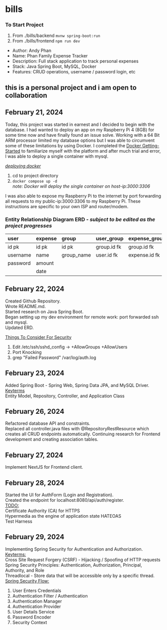 # bills
### To Start Project
1. From ./bills/backend `mvnw spring-boot:run`
2. From ./bills/frontend `npm run dev`

- Author: Andy Phan
- Name: Phan Family Expense Tracker
- Description: Full stack application to track personal expenses
- Stack: Java Spring Boot, MySQL, Docker
- Features: CRUD operations, username / password login, etc

## this is a personal project and i am open to collaboration

## February 21, 2024

Today, this project was started in earnest and I decided to begin with the database.
I had wanted to deploy an app on my Raspberry Pi 4 (8GB) for some time now and have finally found an issue solve.
Working with a 64 Bit ARM processor limited my database options but I was able to circumvent some of these limitations by using Docker.
I completed the [Docker Getting-Started](https://docs.docker.com/engine/reference/commandline/cli/) to familiarize myself with the platform and after much trial and error, I was able to deploy a single container with mysql.

_<ins>deploying docker</ins>_

1. cd to project directory
2. `docker compose up -d`\
   _note: Docker will deploy the single container on host-ip:3000:3306_

I was also able to expose my Raspberry Pi to the internet by port forwarding all requests to my public-ip:3000:3306 to my Raspberry Pi.
These instructions are specific to your own ISP and router/modem.

### Entity Relationship Diagram ERD - _subject to be edited as the project progresses_

| user     | expense | group      | user_group  | expense_group |
| :------- | :------ | :--------- | :---------- | :------------ |
| id pk    | id pk   | id pk      | group.id fk | group.id fk   |
| username | name    | group_name | user.id fk  | expense.id fk |
| password | amount  |            |             |               |
|          | date    |            |             |               |

## February 22, 2024

Created Github Repository.\
Wrote README.md.\
Started research on Java Spring Boot.\
Began setting up my dev environment for remote work: port forwarded ssh and mysql.\
Updated ERD.

<ins>Things To Consider For Security</ins>

1. Edit /etc/ssh/sshd_config -> +AllowGroups +AllowUsers
2. Port Knocking
3. grep "Failed Password" /var/log/auth.log

## February 23, 2024

Added Spring Boot - Spring Web, Spring Data JPA, and MySQL Driver.\
<ins>Keyterms</ins>\
Entity Model, Repository, Controller, and Application Class

## February 26, 2024

Refactored database API and constraints.\
Replaced all controller.java files with @RepositoryRestResource which creates all CRUD endpoints automatically.
Continuing research for Frontend development and creating association tables.

## February 27, 2024

Implement NextJS for Frontend client.

## February 28, 2024

Started the UI for AuthForm (Login and Registration).\
Created the endpoint for localhost:8080/api/auth/register.\
<ins>TODO:</ins>\
Certificate Authority (CA) for HTTPS\
Hypermedia as the engine of application state HATEOAS\
Test Harness

## February 29, 2024

Implementing Spring Security for Authentication and Authorization.\
<ins>Keyterms:</ins>\
Cross Site Request Forgery (CSRF) - Hijacking / Spoofing of HTTP requests\
Spring Security Principles: Authentication, Authorization, Principal, Authority, and Role\
Threadlocal - Store data that will be accessible only by a specific thread.\
<ins>Spring Security Flow:</ins>
1. User Enters Credentials
2. Authentication Filter / Authentication
3. Authentication Manager
4. Authentication Provider
5. User Details Service
6. Password Encoder
7. Security Context
